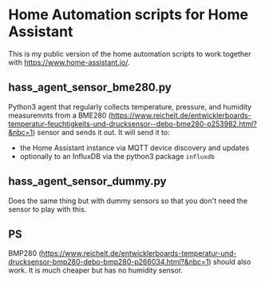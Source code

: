 # Home Automation scripts for Home Assistant

This is my public version of the home automation scripts to work together with https://www.home-assistant.io/.

## hass_agent_sensor_bme280.py

Python3 agent that regularly collects temperature, pressure, and humidity measuremnts from a BME280 (https://www.reichelt.de/entwicklerboards-temperatur-feuchtigkeits-und-drucksensor--debo-bme280-p253982.html?&nbc=1) sensor and sends it out. It will send it to:
* the Home Assistant instance via MQTT device discovery and updates
* optionally to an InfluxDB via the python3 package `influxdb`

## hass_agent_sensor_dummy.py

Does the same thing but with dummy sensors so that you don't need the sensor to play with this.



## PS

BMP280 (https://www.reichelt.de/entwicklerboards-temperatur-und-drucksensor-bmp280-debo-bmp280-p266034.html?&nbc=1) should also work. It is much cheaper but has no humidity sensor.
